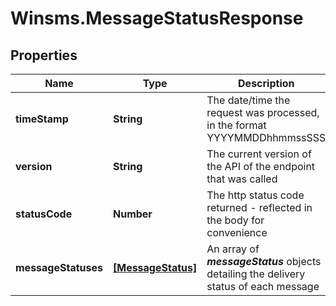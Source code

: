 # Winsms.MessageStatusResponse

## Properties
Name | Type | Description | Notes
------------ | ------------- | ------------- | -------------
**timeStamp** | **String** | The date/time the request was processed, in the format YYYYMMDDhhmmssSSS | 
**version** | **String** | The current version of the API of the endpoint that was called | 
**statusCode** | **Number** | The http status code returned - reflected in the body for convenience | 
**messageStatuses** | [**[MessageStatus]**](MessageStatus.md) | An array of ***messageStatus*** objects detailing the delivery status of each message  | 


